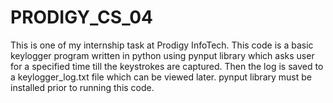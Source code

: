 # PRODIGY_CS_04
This is one of my internship task at Prodigy InfoTech. This code is a basic keylogger program written in python using pynput library which asks user for a specified time till the keystrokes are captured. Then the log is saved to a keylogger_log.txt file which can be viewed later. pynput library must be installed prior to running this code. 